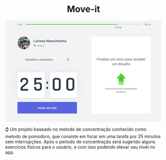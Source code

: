 <h1 align="center">Move-it</h1>

<img align="center" src="./public/screenshot.png" alt="screenshot da aplicação">

<p>
  ⌚️ Um projeto baseado no metodo de concentração conhecido como metodo de pomodoro, que consiste 
  em focar em uma tarefa por 25 minutos sem interrupções. Após o periodo de concentração será
  sugerido alguns exercícios físicos para o usuário, e com isso podendo elevar seu nivel no app.
</p>



